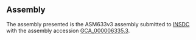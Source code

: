 

Assembly
--------

The assembly presented is the ASM633v3 assembly submitted to
[INSDC](http://www.insdc.org) with the assembly accession
[GCA\_000006335.3](http://www.ebi.ac.uk/ena/data/view/GCA_000006335.3).
